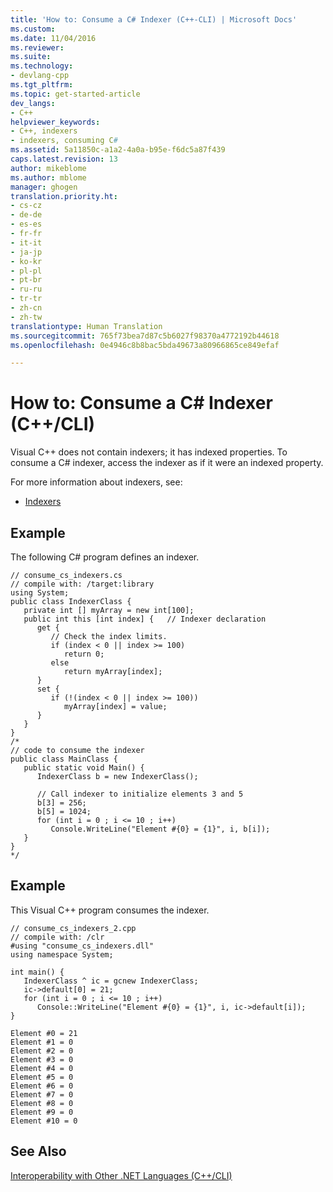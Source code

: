 ```yaml
---
title: 'How to: Consume a C# Indexer (C++-CLI) | Microsoft Docs'
ms.custom: 
ms.date: 11/04/2016
ms.reviewer: 
ms.suite: 
ms.technology:
- devlang-cpp
ms.tgt_pltfrm: 
ms.topic: get-started-article
dev_langs:
- C++
helpviewer_keywords:
- C++, indexers
- indexers, consuming C#
ms.assetid: 5a11850c-a1a2-4a0a-b95e-f6dc5a87f439
caps.latest.revision: 13
author: mikeblome
ms.author: mblome
manager: ghogen
translation.priority.ht:
- cs-cz
- de-de
- es-es
- fr-fr
- it-it
- ja-jp
- ko-kr
- pl-pl
- pt-br
- ru-ru
- tr-tr
- zh-cn
- zh-tw
translationtype: Human Translation
ms.sourcegitcommit: 765f73bea7d87c5b6027f98370a4772192b44618
ms.openlocfilehash: 0e4946c8b8bac5bda49673a80966865ce849efaf

---
```

# How to: Consume a C# Indexer (C++/CLI)
Visual C++ does not contain indexers; it has indexed properties. To consume a C# indexer, access the indexer as if it were an indexed property.  
  
 For more information about indexers, see:  
  
-   [Indexers](https://msdn.microsoft.com/library/6x16t2tx.aspx)  
  
## Example  
 The following C# program defines an indexer.  
  
```  
// consume_cs_indexers.cs  
// compile with: /target:library  
using System;  
public class IndexerClass {  
   private int [] myArray = new int[100];   
   public int this [int index] {   // Indexer declaration  
      get {  
         // Check the index limits.  
         if (index < 0 || index >= 100)  
            return 0;  
         else  
            return myArray[index];  
      }  
      set {  
         if (!(index < 0 || index >= 100))  
            myArray[index] = value;  
      }  
   }  
}  
/*  
// code to consume the indexer  
public class MainClass {  
   public static void Main() {  
      IndexerClass b = new IndexerClass();  
  
      // Call indexer to initialize elements 3 and 5  
      b[3] = 256;  
      b[5] = 1024;  
      for (int i = 0 ; i <= 10 ; i++)   
         Console.WriteLine("Element #{0} = {1}", i, b[i]);  
   }  
}  
*/  
```  
  
## Example  
 This Visual C++ program consumes the indexer.  
  
```  
// consume_cs_indexers_2.cpp  
// compile with: /clr  
#using "consume_cs_indexers.dll"  
using namespace System;  
  
int main() {  
   IndexerClass ^ ic = gcnew IndexerClass;  
   ic->default[0] = 21;  
   for (int i = 0 ; i <= 10 ; i++)  
      Console::WriteLine("Element #{0} = {1}", i, ic->default[i]);  
}  
```  
  
```Output  
Element #0 = 21  
Element #1 = 0  
Element #2 = 0  
Element #3 = 0  
Element #4 = 0  
Element #5 = 0  
Element #6 = 0  
Element #7 = 0  
Element #8 = 0  
Element #9 = 0  
Element #10 = 0  
```  
  
## See Also  
 [Interoperability with Other .NET Languages (C++/CLI)](../dotnet/interoperability-with-other-dotnet-languages-cpp-cli.md)


<!--HONumber=Jan17_HO2-->


